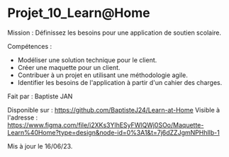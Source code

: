 # Projet_10_Learn@Home

Mission : Définissez les besoins pour une application de soutien scolaire.

Compétences :
- Modéliser une solution technique pour le client.
- Créer une maquette pour un client.
- Contribuer à un projet en utilisant une méthodologie agile.
- Identifier les besoins de l'application à partir d'un cahier des charges.

Fait par : Baptiste JAN

Disponible sur : https://github.com/BaptisteJ24/Learn-at-Home
Visible à l'adresse : https://www.figma.com/file/i2XKs3YlhESyFWlQWj0SOo/Maquette-Learn%40Home?type=design&node-id=0%3A1&t=7j6dZZJgmNPHhllb-1


Mis à jour le 16/06/23.